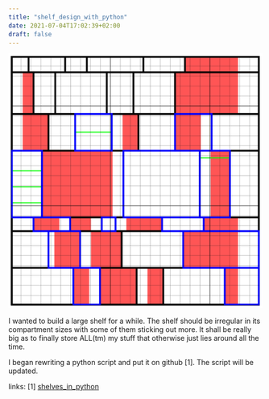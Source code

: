 ```yaml
---
title: "shelf_design_with_python"
date: 2021-07-04T17:02:39+02:00
draft: false
---
```


![my current shelf design](/img/shelf.svg)

I wanted to build a large shelf for a while. 
The shelf should be irregular in its compartment sizes with some of them sticking out more. It shall be really big as to finally store ALL(tm) my stuff that otherwise just lies around all the time.

I began rewriting a python script and put it on github [1]. The script will be updated.

links:
[1] [shelves_in_python](https://github.com/exo-cortex/shelves_in_python/)

